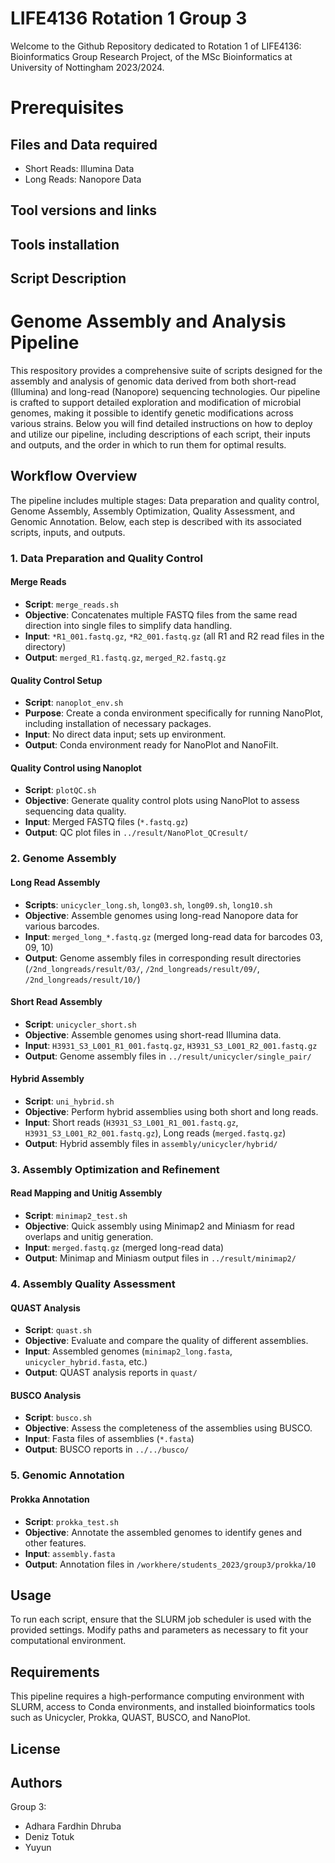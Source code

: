 # LIFE4136 Rotation 1 Group 3
Welcome to the Github Repository dedicated to Rotation 1 of LIFE4136: Bioinformatics Group Research Project, of the MSc Bioinformatics at University of Nottingham 2023/2024. 

# Prerequisites
## Files and Data required
- Short Reads: Illumina Data
- Long Reads: Nanopore Data
## Tool versions and links

## Tools installation

## Script Description
# Genome Assembly and Analysis Pipeline
This respository provides a comprehensive suite of scripts designed for the assembly and analysis of genomic data derived from both short-read (Illumina) and long-read (Nanopore) sequencing technologies. Our pipeline is crafted to support detailed exploration and modification of microbial genomes, making it possible to identify genetic modifications across various strains. Below you will find detailed instructions on how to deploy and utilize our pipeline, including descriptions of each script, their inputs and outputs, and the order in which to run them for optimal results.

## Workflow Overview
The pipeline includes multiple stages: Data preparation and quality control, Genome Assembly, Assembly Optimization, Quality Assessment, and Genomic Annotation. Below, each step is described with its associated scripts, inputs, and outputs.

### 1. Data Preparation and Quality Control
#### Merge Reads
- **Script**: `merge_reads.sh`
- **Objective**: Concatenates multiple FASTQ files from the same read direction into single files to simplify data handling.
- **Input**: `*R1_001.fastq.gz`, `*R2_001.fastq.gz` (all R1 and R2 read files in the directory)
- **Output**: `merged_R1.fastq.gz`, `merged_R2.fastq.gz`

#### Quality Control Setup
- **Script**: `nanoplot_env.sh`
- **Purpose**: Create a conda environment specifically for running NanoPlot, including installation of necessary packages.
- **Input**: No direct data input; sets up environment.
- **Output**: Conda environment ready for NanoPlot and NanoFilt.

#### Quality Control using Nanoplot
- **Script**: `plotQC.sh`
- **Objective**: Generate quality control plots using NanoPlot to assess sequencing data quality.
- **Input**: Merged FASTQ files (`*.fastq.gz`)
- **Output**: QC plot files in `../result/NanoPlot_QCresult/`

### 2. Genome Assembly
#### Long Read Assembly
- **Scripts**: `unicycler_long.sh`, `long03.sh`, `long09.sh`, `long10.sh`
- **Objective**: Assemble genomes using long-read Nanopore data for various barcodes.
- **Input**: `merged_long_*.fastq.gz` (merged long-read data for barcodes 03, 09, 10)
- **Output**: Genome assembly files in corresponding result directories (`/2nd_longreads/result/03/`, `/2nd_longreads/result/09/`, `/2nd_longreads/result/10/`)

#### Short Read Assembly
- **Script**: `unicycler_short.sh`
- **Objective**: Assemble genomes using short-read Illumina data.
- **Input**: `H3931_S3_L001_R1_001.fastq.gz`, `H3931_S3_L001_R2_001.fastq.gz`
- **Output**: Genome assembly files in `../result/unicycler/single_pair/`

#### Hybrid Assembly
- **Script**: `uni_hybrid.sh`
- **Objective**: Perform hybrid assemblies using both short and long reads.
- **Input**: Short reads (`H3931_S3_L001_R1_001.fastq.gz`, `H3931_S3_L001_R2_001.fastq.gz`), Long reads (`merged.fastq.gz`)
- **Output**: Hybrid assembly files in `assembly/unicycler/hybrid/`

### 3. Assembly Optimization and Refinement
#### Read Mapping and Unitig Assembly
- **Script**: `minimap2_test.sh`
- **Objective**: Quick assembly using Minimap2 and Miniasm for read overlaps and unitig generation.
- **Input**: `merged.fastq.gz` (merged long-read data)
- **Output**: Minimap and Miniasm output files in `../result/minimap2/`

### 4. Assembly Quality Assessment
#### QUAST Analysis
- **Script**: `quast.sh`
- **Objective**: Evaluate and compare the quality of different assemblies.
- **Input**: Assembled genomes (`minimap2_long.fasta`, `unicycler_hybrid.fasta`, etc.)
- **Output**: QUAST analysis reports in `quast/`

#### BUSCO Analysis
- **Script**: `busco.sh`
- **Objective**: Assess the completeness of the assemblies using BUSCO.
- **Input**: Fasta files of assemblies (`*.fasta`)
- **Output**: BUSCO reports in `../../busco/`

### 5. Genomic Annotation
#### Prokka Annotation
- **Script**: `prokka_test.sh`
- **Objective**: Annotate the assembled genomes to identify genes and other features.
- **Input**: `assembly.fasta`
- **Output**: Annotation files in `/workhere/students_2023/group3/prokka/10`

## Usage

To run each script, ensure that the SLURM job scheduler is used with the provided settings. Modify paths and parameters as necessary to fit your computational environment.

## Requirements

This pipeline requires a high-performance computing environment with SLURM, access to Conda environments, and installed bioinformatics tools such as Unicycler, Prokka, QUAST, BUSCO, and NanoPlot.

## License


## Authors
Group 3: 
- Adhara Fardhin Dhruba
- Deniz Totuk
- Yuyun 


